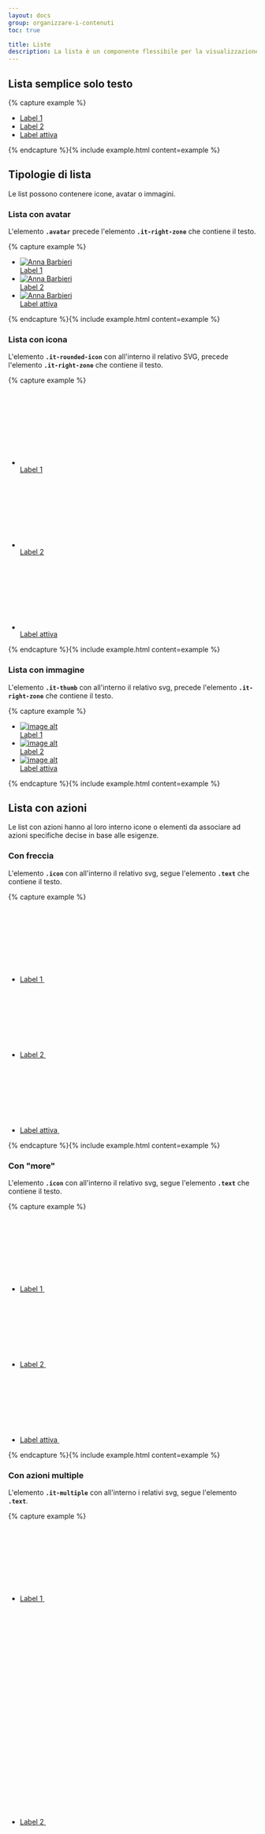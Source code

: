 ```yaml
---
layout: docs
group: organizzare-i-contenuti
toc: true

title: Liste
description: La lista è un componente flessibile per la visualizzazione di liste con testo, link o elementi correlati.
---
```


## Lista semplice solo testo

{% capture example %}

<div class="it-list-wrapper">
  <ul class="it-list">
    <li>
      <a href="#">
        <div class="it-right-zone"><span class="text">Label 1</span>
        </div>
      </a>
    </li>
    <li>
      <a href="#">
        <div class="it-right-zone"><span class="text">Label 2</span>
        </div>
      </a>
    </li>
    <li>
      <a class="active" href="#">
        <div class="it-right-zone"><span class="text">Label attiva</span>
        </div>
      </a>
    </li>
  </ul>
</div>
{% endcapture %}{% include example.html content=example %}

## Tipologie di lista

Le list possono contenere icone, avatar o immagini.

### Lista con avatar

L'elemento **`.avatar`** precede l'elemento **`.it-right-zone`** che contiene il testo.

{% capture example %}

<div class="it-list-wrapper">
  <ul class="it-list">
    <li>
      <a href="#">
        <div class="avatar size-lg"><img src="https://randomuser.me/api/portraits/women/41.jpg" alt="Anna Barbieri"></div>
        <div class="it-right-zone"><span class="text">Label 1</span>
        </div>
      </a>
    </li>
    <li>
      <a href="#">
        <div class="avatar size-lg"><img src="https://randomuser.me/api/portraits/women/41.jpg" alt="Anna Barbieri"></div>
        <div class="it-right-zone"><span class="text">Label 2</span>
        </div>
      </a>
    </li>
    <li>
      <a class="active" href="#">
        <div class="avatar size-lg"><img src="https://randomuser.me/api/portraits/women/41.jpg" alt="Anna Barbieri"></div>
        <div class="it-right-zone"><span class="text">Label attiva</span>
        </div>
      </a>
    </li>
  </ul>
</div>
{% endcapture %}{% include example.html content=example %}

### Lista con icona

L'elemento **`.it-rounded-icon`** con all'interno il relativo SVG, precede l'elemento **`.it-right-zone`** che contiene il testo.

{% capture example %}

<div class="it-list-wrapper">
  <ul class="it-list">
    <li>
      <a href="#">
        <div class="it-rounded-icon">
          <svg class="icon">
            <use href="{{ site.baseurl }}/dist/svg/sprites.svg#it-folder"></use>
          </svg>
        </div>
        <div class="it-right-zone"><span class="text">Label 1</span>
        </div>
      </a>
    </li>
    <li>
      <a href="#">
        <div class="it-rounded-icon">
          <svg class="icon">
            <use href="{{ site.baseurl }}/dist/svg/sprites.svg#it-folder"></use>
          </svg>
        </div>
        <div class="it-right-zone"><span class="text">Label 2</span>
        </div>
      </a>
    </li>
    <li>
      <a class="active" href="#">
        <div class="it-rounded-icon">
          <svg class="icon">
            <use href="{{ site.baseurl }}/dist/svg/sprites.svg#it-folder"></use>
          </svg>
        </div>
        <div class="it-right-zone"><span class="text">Label attiva</span>
        </div>
      </a>
    </li>
  </ul>
</div>
{% endcapture %}{% include example.html content=example %}

### Lista con immagine

L'elemento **`.it-thumb`** con all'interno il relativo svg, precede l'elemento **`.it-right-zone`** che contiene il testo.

{% capture example %}

<div class="it-list-wrapper">
  <ul class="it-list">
    <li>
      <a href="#">
        <div class="it-thumb"><img src="https://via.placeholder.com/40x40.png?text=40x40" alt="image alt" title="image title"></div>
        <div class="it-right-zone"><span class="text">Label 1</span>
        </div>
      </a>
    </li>
    <li>
      <a href="#">
        <div class="it-thumb"><img src="https://via.placeholder.com/40x40.png?text=40x40" alt="image alt" title="image title"></div>
        <div class="it-right-zone"><span class="text">Label 2</span>
        </div>
      </a>
    </li>
    <li>
      <a class="active" href="#">
        <div class="it-thumb"><img src="https://via.placeholder.com/40x40.png?text=40x40" alt="image alt" title="image title"></div>
        <div class="it-right-zone"><span class="text">Label attiva</span>
        </div>
      </a>
    </li>
  </ul>
</div>
{% endcapture %}{% include example.html content=example %}

## Lista con azioni

Le list con azioni hanno al loro interno icone o elementi da associare ad azioni specifiche decise in base alle esigenze.

### Con freccia

L'elemento **`.icon`** con all'interno il relativo svg, segue l'elemento **`.text`** che contiene il testo.

{% capture example %}

<div class="it-list-wrapper">
  <ul class="it-list">
    <li>
      <a href="#">
        <div class="it-right-zone">
          <span class="text">Label 1</span>
          <svg class="icon">
            <use href="{{ site.baseurl }}/dist/svg/sprites.svg#it-chevron-right"></use>
          </svg>
        </div>
      </a>
    </li>
    <li>
      <a href="#">
        <div class="it-right-zone">
          <span class="text">Label 2</span>
          <svg class="icon">
            <use href="{{ site.baseurl }}/dist/svg/sprites.svg#it-chevron-right"></use>
          </svg>
        </div>
      </a>
    </li>
    <li>
      <a class="active" href="#">
        <div class="it-right-zone">
          <span class="text">Label attiva</span>
          <svg class="icon">
            <use href="{{ site.baseurl }}/dist/svg/sprites.svg#it-chevron-right"></use>
          </svg>
        </div>
      </a>
    </li>
  </ul>
</div>
{% endcapture %}{% include example.html content=example %}

### Con "more"

L'elemento **`.icon`** con all'interno il relativo svg, segue l'elemento **`.text`** che contiene il testo.

{% capture example %}

<div class="it-list-wrapper">
  <ul class="it-list">
    <li>
      <a href="#">
        <div class="it-right-zone">
          <span class="text">Label 1</span>
          <svg class="icon">
            <use href="{{ site.baseurl }}/dist/svg/sprites.svg#it-more-actions"></use>
          </svg>
        </div>
      </a>
    </li>
    <li>
      <a href="#">
        <div class="it-right-zone">
          <span class="text">Label 2</span>
          <svg class="icon">
            <use href="{{ site.baseurl }}/dist/svg/sprites.svg#it-more-actions"></use>
          </svg>
        </div>
      </a>
    </li>
    <li>
      <a class="active" href="#">
        <div class="it-right-zone">
          <span class="text">Label attiva</span>
          <svg class="icon">
            <use href="{{ site.baseurl }}/dist/svg/sprites.svg#it-more-actions"></use>
          </svg>
        </div>
      </a>
    </li>
  </ul>
</div>
{% endcapture %}{% include example.html content=example %}

### Con azioni multiple

L'elemento **`.it-multiple`** con all'interno i relativi svg, segue l'elemento **`.text`**.

{% capture example %}

<div class="it-list-wrapper">
  <ul class="it-list">
    <li>
      <a href="#">
        <div class="it-right-zone">
          <span class="text">Label 1</span>
          <span class="it-multiple">
            <svg class="icon">
              <use href="{{ site.baseurl }}/dist/svg/sprites.svg#it-code-circle"></use>
            </svg>
            <svg class="icon">
              <use href="{{ site.baseurl }}/dist/svg/sprites.svg#it-code-circle"></use>
            </svg>
            <svg class="icon">
              <use href="{{ site.baseurl }}/dist/svg/sprites.svg#it-code-circle"></use>
            </svg>
          </span>
        </div>
      </a>
    </li>
    <li>
      <a href="#">
        <div class="it-right-zone">
          <span class="text">Label 2</span>
          <span class="it-multiple">
            <svg class="icon">
              <use href="{{ site.baseurl }}/dist/svg/sprites.svg#it-code-circle"></use>
            </svg>
            <svg class="icon">
              <use href="{{ site.baseurl }}/dist/svg/sprites.svg#it-code-circle"></use>
            </svg>
            <svg class="icon">
              <use href="{{ site.baseurl }}/dist/svg/sprites.svg#it-code-circle"></use>
            </svg>
          </span>
        </div>
      </a>
    </li>
    <li>
      <a class="active" href="#">
        <div class="it-right-zone">
          <span class="text">Label attiva</span>
          <span class="it-multiple">
            <svg class="icon">
              <use href="{{ site.baseurl }}/dist/svg/sprites.svg#it-code-circle"></use>
            </svg>
            <svg class="icon">
              <use href="{{ site.baseurl }}/dist/svg/sprites.svg#it-code-circle"></use>
            </svg>
            <svg class="icon">
              <use href="{{ site.baseurl }}/dist/svg/sprites.svg#it-code-circle"></use>
            </svg>
          </span>
        </div>
      </a>
    </li>
  </ul>
</div>
{% endcapture %}{% include example.html content=example %}

### Con toggle

L'elemento **`.toggles`**, segue l'elemento **`.text`**.
Per attivare il javascript che attiva il funzionamento dei toggles è necessario aggiungere la classe **`.it-has-checkbox`** nel tag **`<a>`** che lo contiene.

{% capture example %}

<div class="it-list-wrapper">
  <ul class="it-list">
    <li>
      <a class="it-has-checkbox" href="#">
        <div class="it-right-zone">
          <span class="text">Label 1</span>
          <div class="toggles">
            <label for="toggle1">
            <input type="checkbox" id="id1"><span class="lever"></span>
            </label>
          </div>
        </div>
      </a>
    </li>
    <li>
      <a class="it-has-checkbox" href="#">
        <div class="it-right-zone">
          <span class="text">Label 2</span>
          <div class="toggles">
            <label for="toggle1">
            <input type="checkbox" id="id2"><span class="lever"></span>
            </label>
          </div>
        </div>
      </a>
    </li>
    <li>
      <a class="it-has-checkbox" href="#">
        <div class="it-right-zone">
          <span class="text">Label 3</span>
          <div class="toggles">
            <label for="toggle1">
            <input type="checkbox" id="id3"><span class="lever"></span>
            </label>
          </div>
        </div>
      </a>
    </li>
  </ul>
</div>
{% endcapture %}{% include example.html content=example %}

## Altre variazioni

### Con metadata

Ad ogni list si può aggiungere un campo "metadata", come nell'esempio seguente.  
L'elemento **`.metadata`**, segue l'elemento **`.text`**.

{% capture example %}

<div class="it-list-wrapper">
  <ul class="it-list">
    <li>
      <a href="#">
        <div class="avatar size-lg"><img src="https://randomuser.me/api/portraits/women/41.jpg" alt="Anna Barbieri"></div>
        <div class="it-right-zone"><span class="text">Label 1</span><span class="metadata">metadata</span>
        </div>
      </a>
    </li>
    <li>
      <a href="#">
        <div class="avatar size-lg"><img src="https://randomuser.me/api/portraits/women/41.jpg" alt="Anna Barbieri"></div>
        <div class="it-right-zone"><span class="text">Label 2</span><span class="metadata">metadata</span>
        </div>
      </a>
    </li>
    <li>
      <a class="active" href="#">
        <div class="avatar size-lg"><img src="https://randomuser.me/api/portraits/women/41.jpg" alt="Anna Barbieri"></div>
        <div class="it-right-zone"><span class="text">Label attiva</span><span class="metadata">metadata</span>
        </div>
      </a>
    </li>
  </ul>
</div>
{% endcapture %}{% include example.html content=example %}

### Con immagine e toggles

Gli elementi a destra e sinistra del testo possono essere combinati.  
Di seguito un esempio con immagine e toggle.  
Per attivare il javascript che attiva il funzionamento dei toggles è necessario aggiungere la classe **`.it-has-checkbox`** nel tag **`<a>`** che lo contiene.

{% capture example %}

<div class="it-list-wrapper">
  <ul class="it-list">
    <li>
      <a class="it-has-checkbox" href="#">
        <div class="it-thumb"><img src="https://via.placeholder.com/40x40.png?text=40x40" alt="image alt" title="image title"></div>
        <div class="it-right-zone">
          <span class="text">Label 1</span>
          <div class="toggles">
            <label for="toggle1">
            <input type="checkbox" id="idt1"><span class="lever"></span>
            </label>
          </div>
        </div>
      </a>
    </li>
    <li>
      <a class="it-has-checkbox" href="#">
        <div class="it-thumb"><img src="https://via.placeholder.com/40x40.png?text=40x40" alt="image alt" title="image title"></div>
        <div class="it-right-zone">
          <span class="text">Label 2</span>
          <div class="toggles">
            <label for="toggle1">
            <input type="checkbox" id="idt2"><span class="lever"></span>
            </label>
          </div>
        </div>
      </a>
    </li>
    <li>
      <a class="it-has-checkbox" href="#">
        <div class="it-thumb"><img src="https://via.placeholder.com/40x40.png?text=40x40" alt="image alt" title="image title"></div>
        <div class="it-right-zone">
          <span class="text">Label 3</span>
          <div class="toggles">
            <label for="toggle1">
            <input type="checkbox" id="idt3"><span class="lever"></span>
            </label>
          </div>
        </div>
      </a>
    </li>
  </ul>
</div>
{% endcapture %}{% include example.html content=example %}

### Con testo aggiuntivo, azioni multiple e metadata

Per il testo aggiuntivo, utilizzare il tag **`<em>`** all'interno dell'elemento **`.text`**.

{% capture example %}

<div class="it-list-wrapper">
  <ul class="it-list">
    <li>
      <a href="#">
        <div class="it-right-zone">
          <span class="text">Label 1<em>Font Titillium 14px. Leading 20px.</em></span>
          <span class="it-multiple">
            <span class="metadata">metadata</span>
            <svg class="icon">
              <use href="{{ site.baseurl }}/dist/svg/sprites.svg#it-code-circle"></use>
            </svg>
            <svg class="icon">
              <use href="{{ site.baseurl }}/dist/svg/sprites.svg#it-code-circle"></use>
            </svg>
            <svg class="icon">
              <use href="{{ site.baseurl }}/dist/svg/sprites.svg#it-code-circle"></use>
            </svg>
          </span>
        </div>
      </a>
    </li>
    <li>
      <a href="#">
        <div class="it-right-zone">
          <span class="text">Label 2<em>Font Titillium 14px. Leading 20px.</em></span>
          <span class="it-multiple">
            <span class="metadata">metadata</span>
            <svg class="icon">
              <use href="{{ site.baseurl }}/dist/svg/sprites.svg#it-code-circle"></use>
            </svg>
            <svg class="icon">
              <use href="{{ site.baseurl }}/dist/svg/sprites.svg#it-code-circle"></use>
            </svg>
            <svg class="icon">
              <use href="{{ site.baseurl }}/dist/svg/sprites.svg#it-code-circle"></use>
            </svg>
          </span>
        </div>
      </a>
    </li>
    <li>
      <a class="active" href="#">
        <div class="it-right-zone">
          <span class="text">Label attiva<em>Font Titillium 14px. Leading 20px.</em></span>
          <span class="it-multiple">
            <span class="metadata">metadata</span>
            <svg class="icon">
              <use href="{{ site.baseurl }}/dist/svg/sprites.svg#it-code-circle"></use>
            </svg>
            <svg class="icon">
              <use href="{{ site.baseurl }}/dist/svg/sprites.svg#it-code-circle"></use>
            </svg>
            <svg class="icon">
              <use href="{{ site.baseurl }}/dist/svg/sprites.svg#it-code-circle"></use>
            </svg>
          </span>
        </div>
      </a>
    </li>
  </ul>
</div>
{% endcapture %}{% include example.html content=example %}

### Con testo aggiuntivo e checkbox.

L'elemento **`.form-check`** con all'interno il relativo input, precede l'elemento **`.it-right-zone`** che contiene il testo.  
Per attivare il javascript che attiva il funzionamento dei checkbox è necessario aggiungere la classe **`.it-has-checkbox`** nel tag **`<a>`** che lo contiene.

{% capture example %}

<div class="it-list-wrapper">
  <ul class="it-list">
    <li>
      <a class="it-has-checkbox" href="#">
        <div class="form-check">
          <input id="idc1" type="checkbox">
          <label for="idc1"></label>
        </div>
        <div class="it-right-zone"><span class="text">Label 1<em>Font Titillium 14px. Leading 20px.</em></span>
        </div>
      </a>
    </li>
    <li>
      <a class="it-has-checkbox" href="#">
        <div class="form-check">
          <input id="idc2" type="checkbox">
          <label for="idc2"></label>
        </div>
        <div class="it-right-zone"><span class="text">Label 2<em>Font Titillium 14px. Leading 20px.</em></span>
        </div>
      </a>
    </li>
    <li>
      <a class="it-has-checkbox" href="#">
        <div class="form-check">
          <input id="idc3" type="checkbox">
          <label for="idc3"></label>
        </div>
        <div class="it-right-zone"><span class="text">Label attiva<em>Font Titillium 14px. Leading 20px.</em></span>
        </div>
      </a>
    </li>
  </ul>
</div>
{% endcapture %}{% include example.html content=example %}
